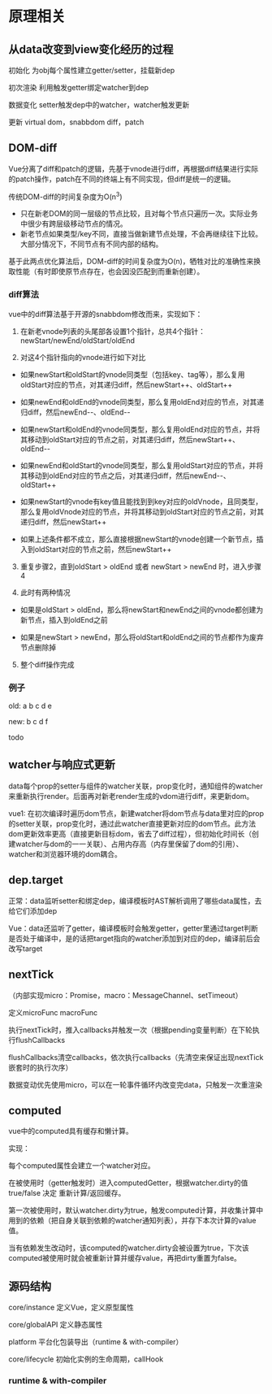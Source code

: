 
# 原理相关

## 从data改变到view变化经历的过程

初始化 为obj每个属性建立getter/setter，挂载新dep

初次渲染 利用触发getter绑定watcher到dep

数据变化 setter触发dep中的watcher，watcher触发更新

更新 virtual dom，snabbdom diff，patch

## DOM-diff

Vue分离了diff和patch的逻辑，先基于vnode进行diff，再根据diff结果进行实际的patch操作，patch在不同的终端上有不同实现，但diff是统一的逻辑。

传统DOM-diff的时间复杂度为O(n<sup>3</sup>)

- 只在新老DOM的同一层级的节点比较，且对每个节点只遍历一次。实际业务中很少有跨层级移动节点的情况。
- 新老节点如果类型/key不同，直接当做新建节点处理，不会再继续往下比较。大部分情况下，不同节点有不同内部的结构。

基于此两点优化算法后，DOM-diff的时间复杂度为O(n)，牺牲对比的准确性来换取性能（有时即使原节点存在，也会因没匹配到而重新创建）。

### diff算法

vue中的diff算法基于开源的snabbdom修改而来，实现如下：

1. 在新老vnode列表的头尾部各设置1个指针，总共4个指针：newStart/newEnd/oldStart/oldEnd

2. 对这4个指针指向的vnode进行如下对比

  - 如果newStart和oldStart的vnode同类型（包括key、tag等），那么复用oldStart对应的节点，对其递归diff，然后newStart++、oldStart++

  - 如果newEnd和oldEnd的vnode同类型，那么复用oldEnd对应的节点，对其递归diff，然后newEnd--、oldEnd--

  - 如果newStart和oldEnd的vnode同类型，那么复用oldEnd对应的节点，并将其移动到oldStart对应的节点之前，对其递归diff，然后newStart++、oldEnd--

  - 如果newEnd和oldStart的vnode同类型，那么复用oldStart对应的节点，并将其移动到oldEnd对应的节点之后，对其递归diff，然后newEnd--、oldStart++

  - 如果newStart的vnode有key值且能找到到key对应的oldVnode，且同类型，那么复用oldVnode对应的节点，并将其移动到oldStart对应的节点之前，对其递归diff，然后newStart++

  - 如果上述条件都不成立，那么直接根据newStart的vnode创建一个新节点，插入到oldStart对应的节点之前，然后newStart++

3. 重复步骤2，直到oldStart > oldEnd 或者 newStart > newEnd 时，进入步骤4

4. 此时有两种情况

  - 如果是oldStart > oldEnd，那么将newStart和newEnd之间的vnode都创建为新节点，插入到oldEnd之前

  - 如果是newStart > newEnd，那么将oldStart和oldEnd之间的节点都作为废弃节点删除掉

5. 整个diff操作完成

### 例子

old: a b c d e

new: b c d f 

todo

## watcher与响应式更新

data每个prop的setter与组件的watcher关联，prop变化时，通知组件的watcher来重新执行render。后面再对新老render生成的vdom进行diff，来更新dom。

vue1: 在初次编译时遍历dom节点，新建watcher将dom节点与data里对应的prop的setter关联，prop变化时，通过此watcher直接更新对应的dom节点。此方法dom更新效率更高（直接更新目标dom，省去了diff过程），但初始化时间长（创建watcher与dom的一一关联）、占用内存高（内存里保留了dom的引用）、watcher和浏览器环境的dom耦合。

## dep.target

正常：data监听setter和绑定dep，编译模板时AST解析调用了哪些data属性，去给它们添加dep

Vue：data还监听了getter，编译模板时会触发getter，getter里通过target判断是否处于编译中，是的话把target指向的watcher添加到对应的dep，编译前后会改写target

## nextTick

（内部实现micro：Promise，macro：MessageChannel、setTimeout）

定义microFunc macroFunc

执行nextTick时，推入callbacks并触发一次（根据pending变量判断）在下轮执行flushCallbacks

flushCallbacks清空callbacks，依次执行callbacks（先清空来保证出现nextTick嵌套时的执行次序）

数据变动优先使用micro，可以在一轮事件循环内改变完data，只触发一次重渲染

## computed

vue中的computed具有缓存和懒计算。

实现：

每个computed属性会建立一个watcher对应。

在被使用时（getter触发时）进入computedGetter，根据watcher.dirty的值 true/false 决定 重新计算/返回缓存。

第一次被使用时，默认watcher.dirty为true，触发computed计算，并收集计算中用到的依赖（把自身关联到依赖的watcher通知列表），并存下本次计算的value值。

当有依赖发生改动时，该computed的watcher.dirty会被设置为true，下次该computed被使用时就会被重新计算并缓存value，再把dirty重置为false。


## 源码结构

core/instance 定义Vue，定义原型属性

core/globalAPI 定义静态属性

platform 平台化包装导出（runtime & with-compiler）

core/lifecycle  初始化实例的生命周期，callHook

### runtime & with-compiler 